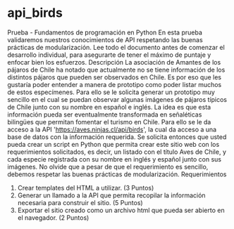 # api_birds
Prueba - Fundamentos de programación en
Python
En esta prueba validaremos nuestros conocimientos de API respetando las buenas prácticas
de modularización.
Lee todo el documento antes de comenzar el desarrollo individual, para asegurarte de tener
el máximo de puntaje y enfocar bien los esfuerzos.
Descripción
La asociación de Amantes de los pájaros de Chile ha notado que actualmente no se tiene
información de los distintos pájaros que pueden ser observados en Chile. Es por eso que les
gustaría poder entender a manera de prototipo como poder listar muchos de estos
especímenes. Para ello se le solicita generar un prototipo muy sencillo en el cual se puedan
observar algunas imágenes de pájaros típicos de Chile junto con su nombre en español e
inglés. La idea es que esta información pueda ser eventualmente transformada en señaléticas
bilingües que permitan fomentar el turismo en Chile.
Para ello se le da acceso a la API 'https://aves.ninjas.cl/api/birds', la cual da
acceso a una base de datos con la información requerida.
Se solicita entonces que usted pueda crear un script en Python que permita crear este sitio
web con los requerimientos solicitados, es decir, un listado con el título Aves de Chile, y cada
especie registrada con su nombre en inglés y español junto con sus imágenes.
No olvide que a pesar de que el requerimiento es sencillo, debemos respetar las buenas
prácticas de modularización.
Requerimientos
1. Crear templates del HTML a utilizar.
(3 Puntos)
2. Generar un llamado a la API que permita recopilar la información necesaria para
construir el sitio.
(5 Puntos)
3. Exportar el sitio creado como un archivo html que pueda ser abierto en el navegador.
(2 Puntos)